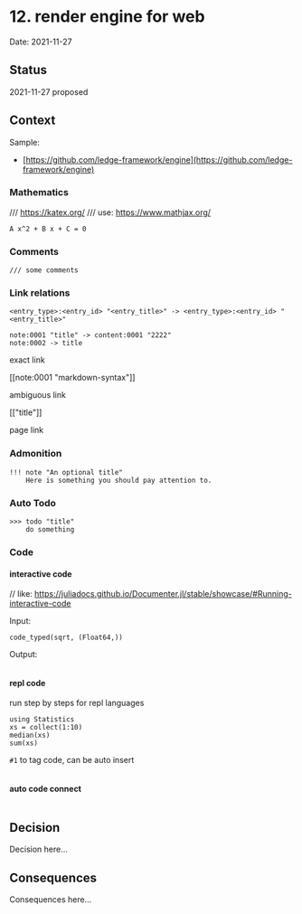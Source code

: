 # 12. render engine for web

Date: 2021-11-27

## Status

2021-11-27 proposed

## Context

Sample:

 - [https://github.com/ledge-framework/engine](https://github.com/ledge-framework/engine)


### Mathematics

/// https://katex.org/
/// use: https://www.mathjax.org/

``A x^2 + B x + C = 0``

### Comments

```
/// some comments

```

### Link relations

```
<entry_type>:<entry_id> "<entry_title>" -> <entry_type>:<entry_id> "<entry_title>" 
```

```
note:0001 "title" -> content:0001 "2222" 
note:0002 -> title
```

exact link

[[note:0001 "markdown-syntax"]]

ambiguous link

[["title"]]

page link

### Admonition

```
!!! note "An optional title"
    Here is something you should pay attention to.
```

### Auto Todo

```
>>> todo "title"
    do something
```

### Code


#### interactive code

// like: https://juliadocs.github.io/Documenter.jl/stable/showcase/#Running-interactive-code 

Input:

```@example("java")
code_typed(sqrt, (Float64,))
```

Output:

```

```

#### repl code

run step by steps for repl languages

```@repl("repl") #1
using Statistics
xs = collect(1:10)
median(xs)
sum(xs)
```

`#1` to tag code, can be auto insert

```@repl_block("javascript")

```

#### auto code connect

```@connect

```

## Decision

Decision here...

## Consequences

Consequences here...
